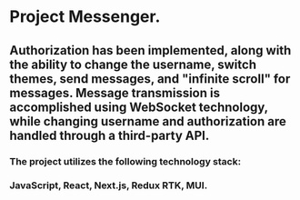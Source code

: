 # Project Messenger. 

## Authorization has been implemented, along with the ability to change the username, switch themes, send messages, and "infinite scroll" for messages. Message transmission is accomplished using WebSocket technology, while changing username and authorization are handled through a third-party API.

### The project utilizes the following technology stack: 
### JavaScript, React, Next.js, Redux RTK, MUI.